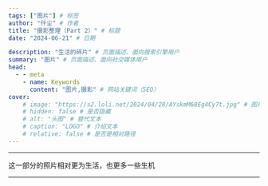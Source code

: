 ```yaml
---
tags: ["图片"] # 标签
author: "仟尘" # 作者
title: "摄影整理（Part 2）" # 标题
date: "2024-06-21" # 日期

description: "生活的碎片" # 页面描述、面向搜索引擎用户
summary: "图片" # 页面描述、面向社交媒体用户
head:
  - - meta
    - name: Keywords
      content: "图片,摄影" # 网站关键词（SEO）
cover:
    # image: "https://s2.loli.net/2024/04/28/AYskmM68Eg4Cy7t.jpg" # 图片链接
    # hidden: false # 是否隐藏
    # alt: "头图" # 替代文本
    # caption: "LOGO" # 介绍文本
    # relative: false # 是否是相对路径
---
```

---

这一部分的照片相对更为生活，也更多一些生机

---

<script setup>
  import { ref } from "vue";
  import PhotoSwipe from "../../../../.vitepress/theme/vue/PhotoSwipe.vue";
</script>

<PhotoSwipe :images="[
    {
    largeURL:
      'https://image.tuclink.com/image/2024.06/%E6%91%84%E5%BD%B1.jpg.1718958054',
  },
    {
    largeURL:
      'https://image.tuclink.com/image/2024.06/%E6%91%84%E5%BD%B1.jpg.1718957995',
  },
    {
    largeURL:
      'https://image.tuclink.com/image/2024.06/%E6%91%84%E5%BD%B1.jpg.1718950578',
  },
    {
    largeURL:
      'https://image.tuclink.com/image/2024.06/%E6%91%84%E5%BD%B1.jpg.1718951062',
  },
    {
    largeURL:
      'https://image.tuclink.com/image/2024.06/%E6%91%84%E5%BD%B1.jpg.1718958014',
  },
    {
    largeURL:
      'https://image.tuclink.com/image/2024.06/%E6%91%84%E5%BD%B1.jpg.1718958024',
  },
    {
    largeURL:
      'https://image.tuclink.com/image/2024.06/%E6%91%84%E5%BD%B1.jpg.1718957988',
  },
    {
    largeURL:
      'https://image.tuclink.com/image/2024.06/%E6%91%84%E5%BD%B1.jpg.1718958037',
  },
    {
    largeURL:
      'https://image.tuclink.com/image%2F2024.06%2F%E6%91%84%E5%BD%B1.jpg.1718956492',
  },
    {
    largeURL:
      'https://image.tuclink.com/image/2024.06/%E6%91%84%E5%BD%B1.jpg.1718951040',
  },
    {
    largeURL:
      'https://image.tuclink.com/image/2024.06/%E6%91%84%E5%BD%B1.jpg.1718951369',
  },
    {
    largeURL:
      'https://image.tuclink.com/image/2024.06/%E6%91%84%E5%BD%B1.jpg.1718951140',
  },
    {
    largeURL:
      'https://image.tuclink.com/image/2024.06/%E6%91%84%E5%BD%B1.jpg.1718958044',
  },
    {
    largeURL:
      'https://image.tuclink.com/image/2024.06/%E6%91%84%E5%BD%B1.jpg.1718951385',
  },
    {
    largeURL:
      'https://image.tuclink.com/image/2024.06/%E6%91%84%E5%BD%B1.jpg.1718951121',
  },
    {
    largeURL:
      'https://image.tuclink.com/image/2024.06/%E6%91%84%E5%BD%B1.jpg.1718961483',
  },
    {
    largeURL:
      'https://image.tuclink.com/image/2024.06/%E6%91%84%E5%BD%B1.jpg.1718957980',
  },
    {
    largeURL:
      'https://image.tuclink.com/image/2024.06/%E6%91%84%E5%BD%B1.jpg.1718951334',
  },
    {
    largeURL:
      'https://image.tuclink.com/image/2024.06/%E6%91%84%E5%BD%B1.jpg.1718951341',
  },
    {
    largeURL:
      'https://image.tuclink.com/image/2024.06/%E6%91%84%E5%BD%B1.jpg.1718951335',
  },
    {
    largeURL:
      'https://image.tuclink.com/image/2024.06/%E6%91%84%E5%BD%B1.jpg.1718951337',
  },
    {
    largeURL:
      'https://image.tuclink.com/image/2024.06/%E6%91%84%E5%BD%B1.jpg.1718951347',
  },
    {
    largeURL:
      'https://image.tuclink.com/image/2024.06/%E6%91%84%E5%BD%B1.jpg.1718951355',
  },
    {
    largeURL:
      'https://image.tuclink.com/image/2024.06/%E6%91%84%E5%BD%B1.jpg.1718950568',
  },
]" />